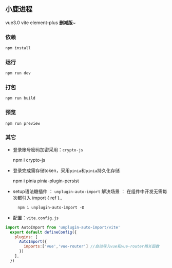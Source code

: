 ## 小鹿进程

vue3.0 vite element-plus
**删减版**~

### 依赖
```sh
npm install
```

### 运行
```sh
npm run dev
```

### 打包
```sh
npm run build
```

### 预览
```sh
npm run preview
```

### 其它
- 登录账号密码加密采用：`crypto-js`
    
    npm i crypto-js

- 登录完成需存储token，采用`pinia`和`pinia`持久化存储

    npm i pinia pinia-plugin-persist

- setup语法糖插件 ： `unplugin-auto-import` 解决场景 ： 在组件中开发无需每次都引入 import { ref }..

		npm i unplugin-auto-import -D

- 配置：`vite.config.js`
```js
import AutoImport from 'unplugin-auto-import/vite'
  export default defineConfig({
    plugins: [
      AutoImport({
        imports:['vue','vue-router'] //自动导入vue和vue-router相关函数
      })
    ],
  })
```